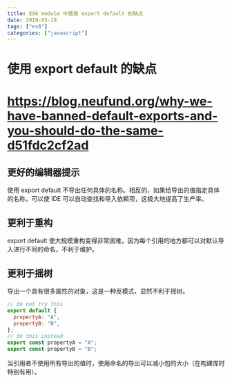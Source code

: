 ```yaml
---
title: ES6 module 中使用 export default 的缺点
date: 2019-05-18
tags: ["es6"]
categories: ["javascript"]
---
```


# 使用 export default 的缺点

# https://blog.neufund.org/why-we-have-banned-default-exports-and-you-should-do-the-same-d51fdc2cf2ad

## 更好的编辑器提示

使用 export default 不导出任何具体的名称。相反的，如果给导出的值指定具体的名称，可以使 IDE 可以自动查找和导入依赖项，这极大地提高了生产率。

## 更利于重构

export default 使大规模重构变得非常困难，因为每个引用的地方都可以对默认导入进行不同的命名，不利于维护。
<!--more-->
## 更利于摇树

导出一个具有很多属性的对象，这是一种反模式，显然不利于摇树。

```javascript
// do not try this
export default {
  propertyA: "A",
  propertyB: "B",
};
// do this instead
export const propertyA = "A";
export const propertyB = "B";
```

当引用者不使用所有导出的值时，使用命名的导出可以减小包的大小（在构建库时特别有用）。
